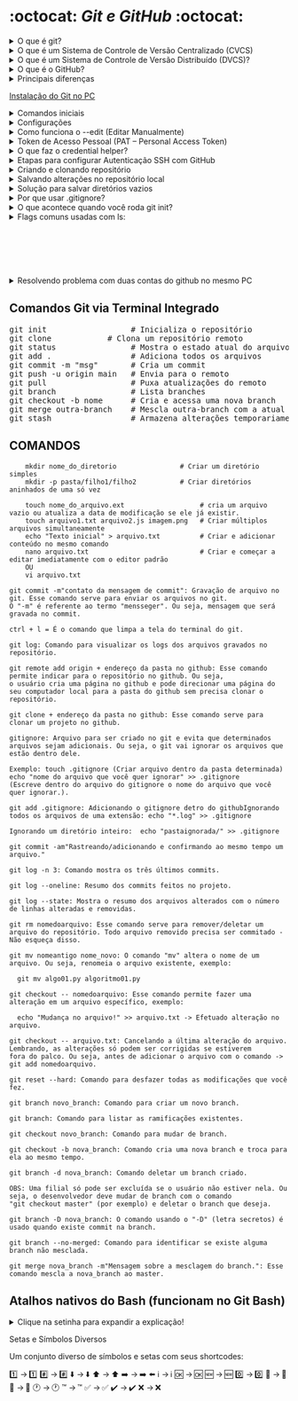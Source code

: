 # :octocat: *Git e GitHub* :octocat:

<!-- -------------------------------------------------------------------------------------------------------------------------------------------------------------- -->

<details><summary>O que é git?</summary>  
        
> O Git é um sistema de controle de versão distribuído (DVCS) que permite rastrear mudanças em arquivos de projetos, mantendo um histórico completo localmente no computador do desenvolvedor — sem necessidade de conexão com a internet ou servidor central.
Características principais:
- Controle de versão distribuído: cada desenvolvedor possui todo o histórico do projeto localmente.
- Alta performance e suporte a fluxo não linear: criação rápida de branches, merges eficientes e navegação complexa do histórico.
- Segurança e integridade: cada mudança é identificada por um hash (SHA‑1), garantindo que o histórico seja imutável e rastreável.
Código aberto: criado por Linus Torvalds e mantido por colaboradores (GPLv2).  
        
</details>  

<!-- -------------------------------------------------------------------------------------------------------------------------------------------------------------- -->

<details><summary>O que é um Sistema de Controle de Versão Centralizado (CVCS)</summary>
        
> Um CVCS (Centralized Version Control System) funciona com base em um repositório central onde todas as versões dos arquivos são armazenadas. Os desenvolvedores se conectam a esse servidor para fazer checkout de versões, enviar (commit) alterações e obter updates. É um modelo típico de cliente-servidor, onde:
    
- Os usuários baixam a versão mais recente do repositório central para suas máquinas.
- Fazem alterações localmente.
- Enviam (commit) essas alterações de volta ao repositório central.
- O servidor gerencia o histórico de versões e sincroniza os colaboradores.

Vantagens:

- Controle centralizado e visibilidade do que está sendo trabalhado.
- Curva de aprendizado mais baixa, mais fácil de configurar e usar — ideal para equipes menores e projetos simples.
- Bom com arquivos binários, pois não exige que cada usuário baixe todo o histórico.

Desvantagens:

- Ponto único de falha — se o servidor ficar offline, os commits e atualizações param.
- Dependência da rede: operações lentas ou travadas sem acesso ao servidor.
- Branching e merge costumam ser mais difíceis e propensos a conflitos.  

</details>  

<!-- -------------------------------------------------------------------------------------------------------------------------------------------------------------- -->

<details><summary>O que é um Sistema de Controle de Versão Distribuído (DVCS)?</summary>  
        
> Um DVCS (Distributed Version Control System) é um sistema de versionamento em que cada desenvolvedor possui uma cópia completa do repositório, incluindo todo o histórico de commits. Isso permite trabalhar offline, fazer commits locais, criar branches de forma ágil e depois sincronizar com outros repositórios quando necessário — sem depender de um servidor central.
    
Principais Vantagens:

- Alta disponibilidade e resiliência: todo clone funciona como um backup completo.
- Branching e merge eficientes: ramificações são rápidas e menos propensas a conflitos.
- Trabalho offline: operações como commits, diffs, log e reverts são feitas localmente, sem rede.

Importância dos DVCS hoje

1. Redundância e backup confiável - Cada desenvolvedor possui um repositório completo com histórico. Isso significa que, mesmo diante de falhas no servidor central, qualquer máquina local pode servir como uma fonte para restaurar o repositório principal.

2. Trabalho offline e maior produtividade - Operações como commit, diff, log e branch podem ser realizadas localmente, sem conexão com a internet, o que acelera o desenvolvimento e permite trabalhar em qualquer lugar.

3. Branches e merges fáceis e rápidos - DVCS tornam a criação de branches leve e ágil, e os merges são feitos localmente com mais rapidez, favorecendo workflows inovadores e experimentação segura.

4. Colaboração eficiente e escalável - Projetos open-source e equipes distribuídas se beneficiam de forma significativa: cada colaborador pode trabalhar à vontade, enviar pull requests, e mesclar alterações sem travar o fluxo de todos.

5. Desempenho elevado - Como a maioria das tarefas é feita localmente, o desempenho é superior — commits e outras operações são instantâneos comparados aos sistemas centralizados.

6. Traçabilidade e auditoria - É possível rastrear quem fez o quê, quando e por quê. Isso aumenta responsabilidade, facilita auditoria e manutenção de qualidade do código.

7. Resiliência contra falhas - Sem um ponto único de falha, o ambiente de desenvolvimento se torna robusto. Mesmo que o servidor central apresente problemas, o trabalho continua normalmente localmente.

8. Flexibilidade para workflows avançados - DVCS suportam modelos como forks, pull requests, emergentes em plataformas modernas (GitHub, GitLab etc.), facilitando revisões, CI/CD e governança distribuída.

9. Adotado por projetos e empresas líderes - Git, o DVCS mais usado, é padrão na comunidade de código aberto e adotado em larga escala por empresas como Google e Facebook. Ferramentas como Mercurial e Bazaar também se destacam nesse ecossistema.

10. Adoção ampla (Git como padrão de fato) - Git é hoje o sistema de controle de versão distribuído mais utilizado no mundo — estima-se que mais de 95% dos desenvolvedores o utilizem como sua ferramenta principal 

Vantagens: Controle de histórico, Trabalho em Equipe, Ramificação do projeto, Segurança, Organização.  

</details>  

<!-- -------------------------------------------------------------------------------------------------------------------------------------------------------------- -->

<details><summary>O que é o GitHub?</summary>

> O GitHub é uma plataforma online de hospedagem de repositórios Git, com foco em colaboração entre desenvolvedores.
> Permite que equipes armazenem, compartilhem e trabalhem em projetos de forma colaborativa na nuvem .

Recursos úteis do GitHub:

- Pull Requests: propôs, revisou e discute alterações antes de integrá-las ao código principal.
- Issues e quadros de projeto: ferramenta integrada para rastrear bugs ou gerenciar tarefas.
- Integração de CI/CD: com GitHub Actions, automatiza testes, builds e deploys.
- GitHub Pages: hospeda sites estáticos diretamente do repositório.
- Segurança e permissões avançadas: inclui autenticação, controle de acesso e varredura de código.
- Recursos sociais e comunidade: wikis, social graph, feeds para facilitar colaboração e networking.

Propriedade: atualmente é de propriedade da Microsoft (adquirida em 2018)  

</details>  

<!-- -------------------------------------------------------------------------------------------------------------------------------------------------------------- -->

<details><summary>Principais diferenças</summary>

|Aspecto	|Git	|GitHub|
|:-----:|:-----:|:-----:|
|Natureza|	Software de linha de comando, local	| Plataforma online, baseada na web |
|Controle de versão	| Gerencia histórico localmente |	Hospedagem de repositórios Git na nuvem |
|Colaboração |	Básica (via repositório remoto manual)	| Avançada (pull requests, issues, revisão de código)|
|Conexão com Internet	| Não necessária para operações básicas	| Requer para acessar recursos da plataforma|
|Interface	| CLI (ou GUI de terceiros)	| Interface web amigável, com integrados visuais|
|Licença/Propriedade |	Software livre e aberto	| Serviço comercial (Microsoft), com planos gratuitos e pagos|
|Recursos extras	| Controla versões, branching, merges	| Ferramentas sociais, CI/CD, wikis, GitHub Pages|

</details>

<!-- -------------------------------------------------------------------------------------------------------------------------------------------------------------- -->

[Instalação do Git no PC](https://git-scm.com/book/pt-br/v2/Come%C3%A7ando-Instalando-o-Git)  

<!-- -------------------------------------------------------------------------------------------------------------------------------------------------------------- -->

<details><summary>Comandos iniciais</summary>
<pre>
echo "# NomeDoProjeto" >> README.md   # Cria um README inicial
git init                              # Inicializa o repositório local (cria pasta .git)
git add README.md                     # Adiciona o arquivo README à "stage"
git commit -m "first commit"          # Commita com uma mensagem inicial
git branch -M main                    # Renomeia a branch padrão para "main" (opcional)
git remote add origin https://github.com/seu-usuario/NomeDoProjeto.git  # Adiciona o repositório remoto
git push -u origin main               # Envia os commits locais para o GitHub e configura o rastreamento
</pre>

</details>

<!-- -------------------------------------------------------------------------------------------------------------------------------------------------------------- -->

<details><summary>Configurações</summary>

Clique com botão direito do mouse em uma pasta que deseja vincular com o GitHub. E selecione a opção "Open Git Bash here"

Digite: <pre>git config</pre>

O comando git config serve para configurar o comportamento do Git, permitindo definir diversas preferências —  
desde sua identidade (nome e e-mail) até personalizações avançadas como aliases e temas de cores, em níveis diferentes (local, global ou de sistema).

Você pode aplicar configurações em três níveis distintos:

|Nível	|Escopo	|Arquivo afetado|
|:-----:|:-----:|:-----:|
|<pre>--system</pre>	|Afeta todos os usuários e repositórios do sistema	|Ex: /etc/gitconfig|
|<pre>--global</pre>	|Afeta apenas o usuário atual	|~/.gitconfig|
|<pre>--local</pre> (padrão)	|Afeta somente o repositório em que está usando	|.git/config|

**Definir nome de usuário e e-mail (identidade dos commits)**

<pre>
  git config --global user.name "Seu Nome"
  git config --global user.email "seu.email@example.com"

  Confira com git config --list 
  git config user.name - para visualizar o nome
  git config user.email - para visualizar o e-mail
</pre>

**Para que serve esse comando?**

> * O Git utiliza duas informações essenciais para identificar quem fez cada alteração em um repositório: o nome do autor (user.name) e o e-mail do autor (user.email). 
Cada commit é carimbado com esses dados, tornando possível rastrear a autoria das alterações.
> * O uso da flag --global faz com que essas configurações sejam aplicadas a todos os repositórios do usuário no sistema, armazenando-as no arquivo ~/.gitconfig.

<pre>
        git config init.defaultBranch                        #Retornar a branch padrão
        git config --global init.defaultBranch main          #Para modificar para main utiliza o comando
        git config --global --list                           # retorna todas as configurações globais
</pre>

serves para abrir o arquivo de configuração global do Git (~/.gitconfig) diretamente no editor de texto padrão do Git, 
permitindo que você visualize e edite manualmente as configurações globais.

**Alterar o nome de usuário e e-mail globalmente**

<pre>
        git config --global user.name "Seu Novo Nome"             # Isso sobrescreve os valores antigos com os novos.
        git config --global user.email "novo-email@exemplo.com"   # Isso sobrescreve os valores antigos com os novos.
        git config --global --list                                # para confirmar
</pre>

**Alterar para um repositório específico (configuração local)**  

<pre>
        git config user.name "Nome para este repo"        # afeta apenas o repositório atual e deixa o valor global intacto.
        git config user.email "email@repo.com"            # afeta apenas o repositório atual e deixa o valor global intacto.
</pre>

**Remover configurações existentes**  

<pre>
        git config --global --unset user.name
        git config --global --unset user.email

        # Para remover todas as entradas duplicadas
        git config --global --unset-all user.name
        git config --global --unset-all user.email
</pre>  

</details>

<!-- -------------------------------------------------------------------------------------------------------------------------------------------------------------- -->  

<details><summary>Como funciona o --edit (Editar Manualmente)</summary>

O Git utiliza uma variável chamada core.editor para definir qual editor será usado ao editar arquivos com git config --edit.

Se você ainda não definiu um editor personalizado, o comando git config --global --edit usará o editor padrão do sistema, 
que pode ser o vi, vim, nano, ou outro, dependendo da configuração.

Ao editar e salvar o arquivo, suas alterações são imediatamente aplicadas à próxima execução de comandos Git.

<pre>git config --global --edit</pre>

### Como sair do editor Vim

Saia do modo de inserção. Se estiver digitando (modo "INSERT"), pressione Esc para voltar ao modo normal.

Digite o comando de saída desejado:

:wq → write (salvar) e quit (sair): salva as mudanças e fecha.

:q! → quit sem salvar: descarta alterações e fecha o editor.

Pressione Enter para confirmar o comando.

### Se você não se sente confortável usando o Vim, pode configurar um editor mais amigável como Nano ou VS Code:

<pre>git config --global core.editor "nano"</pre>
#### ou
<pre>git config --global core.editor "code --wait"</pre>

Após realizar a alteração no VScode é só salvar e fechar

</details>

<!-- -------------------------------------------------------------------------------------------------------------------------------------------------------------- -->


<details><summary>Token de Acesso Pessoal (PAT – Personal Access Token)</summary>
        
Antes de gerar um token, é importante garantir que seu endereço de e-mail esteja verificado no GitHub.

* Acesse Settings (Configurações) da sua conta.
* Vá até Emails (normalmente na seção "Access" ou similar).
* Verifique se há algum e-mail com status “unverified” (não verificado) e clique em Resend verification email se necessário.

Usando o formato fine-grained (mais seguro).
* No GitHub, clique no seu perfil → Settings.
* Acesse Developer settings na barra lateral.
* Vá em Personal access tokens → Fine‑grained tokens.
* Clique em Generate new token.
* Preencha:
    * Nome do token (para você identificar depois).
    * Data de expiração.
    * Permissões: defina quais repositórios serão acessados e quais operações são permitidas (escolha com base no menor privilégio necessário).
* Clique em Generate token e copie imediatamente. Não será mostrado novamente.


#### Usando o formato classic (mais global)
* Vá em Settings → Developer settings → Personal access tokens → Tokens (classic).
* Clique em Generate new token (classic).
* Defina o nome, data de expiração e selecione scopes (como repo para acesso a repositórios privados e públicos).
* Gere e copie o token imediatamente.


## Como usar o token no Git (via HTTPS)

<pre>git clone https://github.com/usuario/repositorio.git</pre>

No prompt de Git: 
* Use seu nome de usuário normal do GitHub.
* Quando pedir a senha, cole o token no lugar.

Para repositórios já existentes, basta atualizar o remoto:

<pre>git remote set-url origin https://username:seu-token@github.com/usuario/repositorio.git</pre>

</details>  

<!-- -------------------------------------------------------------------------------------------------------------------------------------------------------------- -->  

<details><summary>O que faz o credential helper?</summary>
<pre>
        
git config --global credential.helper store

git config --global --show-origin credential.helper  # saber de onde uma configuração do Git está sendo lida

git config --global credential.helper store # armazenar permanentemente suas credenciais (usuário e senha ou token) em um arquivo no seu disco, 
permitindo que você autentique automaticamente em operações futuras sem precisar digitar os dados toda vez.

git config --global credential.helper "cache --timeout=3600"        # Cache por 1 hora  

</pre>
🧠 Saiba mais - https://git-scm.com/book/en/v2/Git-Tools-Credential-Storage

> Sem um helper configurado, o Git solicitará suas credenciais toda vez que precisar autenticar com um repositório remoto.
> O helper automatiza esse processo, evitando a repetição e garantindo mais segurança ou conveniência, dependendo do tipo de armazenamento escolhido.


**Por que usar um credential helper?**

> Além de evitar digitação repetitiva, os helpers melhoram a segurança — especialmente quando usam armazenamento criptografado,
> como keychains ou managers do sistema. Em repositórios sensíveis, isso protege tokens ou senhas de exposição desnecessária.

**Como remover ou resetar o helper?**

<pre>
        git config --global --unset credential.helper        # volte a pedir suas credenciais a cada operação.
        
</pre>  

</details>

<!-- -------------------------------------------------------------------------------------------------------------------------------------------------------------- -->


<details><summary>Etapas para configurar Autenticação SSH com GitHub</summary>

1. Verifique se você já tem uma chave SSH. No terminal (Git Bash, Terminal, etc.), rode:

<pre>ls -al ~/.ssh</pre>

Gere uma nova chave SSH (Caso não tenha). Para criar uma chave segura, prefira o algoritmo ed25519:

<pre>ssh-keygen -t ed25519 -C "seu_email@exemplo.com"        # A flag -C adiciona um comentário (geralmente seu e-mail), útil para identificar a chave depois</pre>        .

Se seu sistema não suportar ed25519, use RSA:

<pre>ssh-keygen -t rsa -b 4096 -C "seu_email@exemplo.com"</pre>

Adicione a chave SSH ao SSH-agent. Inicie o SSH agent:

<pre>eval "$(ssh-agent -s)"</pre>

E adicione sua chave privada gerada:

ssh-add ~/.ssh/id_ed25519

Se for RSA, ajusta o nome do arquivo conforme necessário.

Copie a chave pública para o GitHub. Copie o conteúdo da chave pública:

<pre>
        clip < ~/.ssh/id_ed25519.pub          # Windows:
        pbcopy < ~/.ssh/id_ed25519.pub        # macOS
        cat ~/.ssh/id_ed25519.pub             # Linux:
</pre>

Teste sua conexão SSH. No terminal, digite:

<pre>ssh -T git@github.com</pre>

Você deverá ver algo como: Hi username! You've successfully authenticated, but GitHub does not provide shell access.

Use URLs SSH em vez de HTTPS. Para clonar novos repositórios via SSH:

<pre>git clone git@github.com:usuario/repositorio.git</pre>

Se já tiver um remoto configurado com HTTPS, altere para SSH:

<pre>git remote set-url origin git@github.com:usuario/repositorio.git</pre>

Ou siga o caminho pelo link https://docs.github.com/pt/authentication/connecting-to-github-with-ssh/checking-for-existing-ssh-keys

Se você já vir arquivos como id_rsa e id_rsa.pub — você já possui um par de chaves. Caso contrário, precisa gerar um.

Escolher o editor padrão para mensagens de commit:

<pre>git config --global core.editor "code --wait"</pre>  

</details>  

<!-- -------------------------------------------------------------------------------------------------------------------------------------------------------------- -->  

<details><summary>Criando e clonando repositório</summary>  

       mkdir nome_da_pasta                   # Criar uma pasta simples  
       mkdir pasta1 pasta2 pasta3            # Criar múltiplas pastas de uma vez  
       mkdir projetos/react/app              # Criar uma pasta dentro de outra (subpastas)  
       mkdir -p projetos/react/app           # Criar subpastas automaticamente com -p  
       cd nome_da_pasta                      # Acessar a pasta criada  
       git init                              # Cria um novo repositório Git localmente na pasta onde você executa o comando.  
       ls                                    # lista os arquivos e pastas do diretório atual no terminal.  
       cat                                   # cat é um comando do terminal que significa "concatenate", mas na prática é muito usado para visualizar arquivos de texto.  
       config                                # config é apenas o nome do arquivo. Pode ser qualquer arquivo de texto com esse nome.  
       cat config                            # Mostra o conteúdo do arquivo config  
       cat .git/config                       # Mostra as configurações do repositório Git local  
       git clone <URL>                       # Copia (clona) um repositório Git que está no GitHub (ou outro servidor) para a sua máquina.  
       cd ..                                 # Volta um nível de diretório
       git remote add origin <URL>           # Explicando por partes: git remote: comando usado para gerenciar repositórios remotos (ex: GitHub, GitLab, Bitbucket).
                                             # add: subcomando que adiciona um novo repositório remoto.
                                             # origin: é o nome padrão usado para se referir ao repositório remoto. Você pode dar outro nome, mas "origin" é o mais comum.
                                             # <URL>: é o endereço do repositório remoto (por exemplo, https://github.com/seu-usuario/seu-repo.git ou git@github.com:seu-usuario/seu-repo.git).
                                             # liga seu repositório local ao repositório remoto, para que você possa:
                                             # Enviar (push) suas alterações com git push origin main
                                             # Receber (pull) atualizações com git pull origin main
                                             # Clonar repositórios a partir desse endereço
      Exemplo de uso completo:               
      git init                               # inicia o repositório local
      git add .                              # adiciona os arquivos
      git commit -m "primeiro commit"
      git remote add origin https://github.com/usuario/repositorio.git
      git push -u origin main                # envia para o repositório remoto
      cat config                             # exibir as configurações locais do repositório Git.                                                  

1. Vá até o repositório no GitHub  
👉 https://github.com/marconi4000/cristo_exaltado  
2. Clique no botão verde <> Code - Ele fica perto do canto superior direito do repositório.  
3. Copie a URL de clonagem Você verá opções como:  
* HTTPS → Mais simples e comum  
https://github.com/marconi4000/cristo_exaltado.git  
* SSH → Mais avançado (requer chave SSH configurada)  
Para iniciantes, use a opção HTTPS.  
Clique no ícone de copiar 📋.  
4. Abra o terminal e rode:  
git clone https://github.com/marconi4000/cristo_exaltado.git  
5. Entre na pasta clonada:  
cd cristo_exaltado  

git clone https://github.com/marconi4000/cristo_exaltado.git nome-do-diretório    # Cria um clone de uma pasta e renomeia  
`git remote -v`                   # Como verificar os remotes existentes    
`git remote add origin <URL>`       # Conecta seu repositório local ao repositório remoto no GitHub (ou outro servidor Git), usando o nome `origin`.   

</details>  

<!-- -------------------------------------------------------------------------------------------------------------------------------------------------------------- -->  

<details><summary>Salvando alterações no repositório local</summary>

       mkdir nome_da_pasta                   # Criar uma pasta simples  
       mkdir pasta1 pasta2 pasta3            # Criar múltiplas pastas de uma vez
       cd nome_da_pasta                      # Acessar a pasta criada
       git init                              # inicia o repositório local
       git status                            # mostrar o estado atual do seu repositório Git — ou seja, ele te diz:
                                             # Se há arquivos modificados (não comitados)
                                             # Quais arquivos estão na staging area (prontos para commit)
                                             # Quais arquivos não estão sendo rastreados pelo Git
                                             # Em qual branch você está
                                             # Se seu branch está à frente ou atrás do remoto
       touch README.md                       # Criando o arquivo RAEDME.md
       git status                            # O arquivo RAEDME.md é um (untracked file:) sugere `git add <file>` para incluir 
       git add README.md                     # adicionar o arquivo README.md à "staging area" do Git.
                                             # Essas mudanças ainda não estão no histórico do Git (isso só acontece com git commit)
        git commit -m "first commit"         # salvar (registrar) oficialmente as alterações que estão na staging area
        git log                              # exibir o histórico de commits do seu repositório Git — ou seja, ele mostra tudo o que já foi salvo com git commit, 
                                             # em ordem cronológica (do mais recente para o mais antigo).
       git status                            # A área de trabalho está limpa

</details>  

<!-- -------------------------------------------------------------------------------------------------------------------------------------------------------------- -->  

<details><summary>Solução para salvar diretórios vazios</summary>

        mkdir minha-pasta-vazia
        touch minha-pasta-vazia/.gitkeep                        # Solução padrão: usar um arquivo .gitkeep
        git add minha-pasta-vazia/.gitkeep
        git commit -m "Mantém diretório vazio com .gitkeep"


</details> 
<!-- -------------------------------------------------------------------------------------------------------------------------------------------------------------- -->

<details><summary>Por que usar .gitignore?</summary>


</details> 
<!-- -------------------------------------------------------------------------------------------------------------------------------------------------------------- -->


<details><summary>O que acontece quando você roda git init?</summary>  
Cria uma pasta oculta chamada .git dentro da pasta atual  
Essa pasta .git contém todos os dados e histórico de versões do repositório  
A partir daí, você pode usar comandos como git add, git commit, git branch, git status, etc.  
```
mkdir meu-projeto
cd meu-projeto
git init
```  
</details>

<!-- -------------------------------------------------------------------------------------------------------------------------------------------------------------- -->

<details><summary>Flags comuns usadas com ls:</summary> 
        
Comando	O que faz
ls -l	                # Lista no formato "detalhado" (mostra permissões, dono, tamanho, data)
ls -a	                # Mostra todos os arquivos, incluindo os ocultos (que começam com .)
ls -la ou ls -al	# Combina as duas: lista tudo e mostra detalhes
ls -lh	                # Mostra tamanho de arquivos de forma legível (KB, MB, etc.)
ls nome-da-pasta	# Lista os arquivos dentro de uma pasta específica

</details>

<!-- -------------------------------------------------------------------------------------------------------------------------------------------------------------- -->


<pre></pre>
<pre></pre>
<pre></pre>
<pre></pre>
<pre></pre>
<pre></pre>


<!-- -------------------------------------------------------------------------------------------------------------------------------------------------------------- -->  

<details><summary>Resolvendo problema com duas contas do github no mesmo PC</summary> 

Configurar sua máquina para:   
- Usar Conta1 do GitHub com chave SSH   
- Garantir que o repositório remoto use a autenticação correta   
- Evitar conflitos com a Conta2   
      
💻 1. Verificar se você já tem chaves SSH   
- Abra o terminal e execute: `ls ~/.ssh`     
- Procure arquivos como: `id_rsa / id_rsa.pub`, `id_ed25519 / id_ed25519.pub` ou `id_ed25519_conta1`     
- Se já tiver uma chave usada pela Conta2, não se preocupe — vamos criar uma nova para a Conta1.        
     
🔐 2. Criar uma nova chave SSH para a Conta1
- No terminal:
- `ssh-keygen -t ed25519 -C "seu-email-da-conta1@exemplo.com" -f ~/.ssh/id_ed25519_conta1`
- Pressione Enter para aceitar o local sugerido
- Pode deixar a senha em branco ou colocar uma, se quiser mais segurança
- Isso vai criar dois arquivos:
- `~/.ssh/id_ed25519_conta1 (chave privada)`
- `~/.ssh/id_ed25519_conta1.pub (chave pública)`     
              
🧠 3. Adicionar a chave ao ssh-agent                
- No terminal:
- `eval "$(ssh-agent -s)"`
- `ssh-add ~/.ssh/id_ed25519_conta1`
            
🧷 4. Adicionar a chave pública no GitHub (Conta1)               
- Copie a chave pública:                
- `cat ~/.ssh/id_ed25519_conta1.pub`                    
- Vá para https://github.com/settings/keys                        
- Clique em "New SSH key"                      
- Cole a chave no campo, dê um nome (ex: Chave do meu PC) e clique em Add SSH Key              
                         
🛠️ 5. Configurar o arquivo SSH para múltiplas contas                    
- Edite ou crie o arquivo de configuração SSH:
- `ano ~/.ssh/config` se não funcioonar tente `nano ~/.ssh/config`
- Adicione este bloco ao final:
- Conta1 do GitHub                      
```                 
Host github-conta1                   
    HostName github.com                 
    User git                   
    IdentityFile ~/.ssh/id_ed25519_conta1              
```
- Salvar	CTRL + O → Enter     
- Sair	        CTRL + X     
- Importante: Esse "apelido" github-conta1 será usado para diferenciar da outra conta.
- Testar a conexão SSH com o GitHub da Conta1. Execute este comando no terminal:
- `ssh -T git@github-conta1`                           
- configure o repositório local para usar o remote com o host github-conta1, assim ele usa a chave certa:
- `git remote set-url origin git@github-conta1:conta1/nome-do-repo.git`
- Faça um commit e tente dar push para garantir que tudo está ok:
  - `git add .`
  - `git commit -m "Teste de push com Conta1 configurada"`
  - `git push origin main`
- Se apareceu isso:
  ```
  Apareceu isto: ! [rejected] main -> main (fetch first) error: failed to push some refs to 'github-conta1:conta1/repo.git' hint: Updates were rejected because the remote contains work that you do not hint: have locally. This is usually caused by another repository pushing to hint: the same ref. If you want to integrate the remote changes, use hint: 'git pull' before pushing again. hint: See the 'Note about fast-forwards' in 'git push --help' for details.
  ```
- Faça um pull para baixar e mesclar as mudanças do remoto: `git pull origin main --rebase`
- O --rebase vai aplicar suas mudanças por cima das que já estão no remoto, deixando o histórico mais limpo.
- Se der conflito, o Git vai avisar, e aí você resolve os conflitos nos arquivos e faz: `git add <arquivos-resolvidos>` e `git rebase --continue`
- Tente novamente a flag `git push origin main`                               

🌐 6. Clonar ou configurar o repositório com a Conta1                        
- Se for clonar um repositório da Conta1:                  
  - `git clone git@github-conta1:conta1/nome-do-repo.git`                            
- Perceba que usamos github-conta1 em vez de github.com no início.                        
- Se você já tem o repositório clonado, altere a URL remota:                                 
  - `cd nome-do-repo/`
  - `git remote set-url origin git@github-conta1:conta1/nome-do-repo.git`

👤 7. Configurar nome e e-mail da Conta1 (somente neste repositório)                                  
- `git config user.name "Seu Nome da Conta1"`                   
- `git config user.email "seu-email-da-conta1@exemplo.com"`                       
- Você pode confirmar com:                           
  - `git config --list`                      

✅ Agora você pode usar Git normalmente:             
- git add .            
- git commit -m "mensagem"             
- git push origin main (ou a branch correta)                   
- E tudo será feito com a Conta1, via a chave SSH correta.                         

</details>


## **Comandos Git via Terminal Integrado**

<pre>
git init                  # Inicializa o repositório
git clone <url>           # Clona um repositório remoto
git status                # Mostra o estado atual do arquivo
git add .                 # Adiciona todos os arquivos
git commit -m "msg"       # Cria um commit
git push -u origin main   # Envia para o remoto
git pull                  # Puxa atualizações do remoto
git branch                # Lista branches
git checkout -b nome      # Cria e acessa uma nova branch
git merge outra-branch    # Mescla outra-branch com a atual
git stash                 # Armazena alterações temporariamente
</pre>


## **COMANDOS**

        mkdir nome_do_diretorio                # Criar um diretório simples
        mkdir -p pasta/filho1/filho2           # Criar diretórios aninhados de uma só vez

        touch nome_do_arquivo.ext                   # cria um arquivo vazio ou atualiza a data de modificação se ele já existir.
        touch arquivo1.txt arquivo2.js imagem.png   # Criar múltiplos arquivos simultaneamente
        echo "Texto inicial" > arquivo.txt          # Criar e adicionar conteúdo no mesmo comando
        nano arquivo.txt                            # Criar e começar a editar imediatamente com o editor padrão
        OU
        vi arquivo.txt

    git commit -m"contato da mensagem de commit": Gravação de arquivo no git. Esse comando serve para enviar os arquivos no git. 
    O "-m" é referente ao termo "mensseger". Ou seja, mensagem que será gravada no commit.
    
    ctrl + l = É o comando que limpa a tela do terminal do git.
    
    git log: Comando para visualizar os logs dos arquivos gravados no repositório.
    
    git remote add origin + endereço da pasta no github: Esse comando permite indicar para o repositório no github. Ou seja, 
    o usuário cria uma página no github e pode direcionar uma página do seu computador local para a pasta do github sem precisa clonar o repositório.
    
    git clone + endereço da pasta no github: Esse comando serve para clonar um projeto no github.
    
    gitignore: Arquivo para ser criado no git e evita que determinados arquivos sejam adicionais. Ou seja, o git vai ignorar os arquivos que estão dentro dele.
    
    Exemplo: touch .gitignore (Criar arquivo dentro da pasta determinada) echo "nome do arquivo que você quer ignorar" >> .gitignore 
    (Escreve dentro do arquivo do gitignore o nome do arquivo que você quer ignorar.).
    
    git add .gitignore: Adicionando o gitignore detro do githubIgnorando todos os arquivos de uma extensão: echo "*.log" >> .gitignore
    
    Ignorando um diretório inteiro:  echo "pastaignorada/" >> .gitignore
    
    git commit -am"Rastreando/adicionando e confirmando ao mesmo tempo um arquivo."
    
    git log -n 3: Comando mostra os três últimos commits.
    
    git log --oneline: Resumo dos commits feitos no projeto.
    
    git log --state: Mostra o resumo dos arquivos alterados com o número de linhas alteradas e removidas.
    
    git rm nomedoarquivo: Esse comando serve para remover/deletar um arquivo do repositório. Todo arquivo removido precisa ser commitado - Não esqueça disso.
    
    git mv nomeantigo nome_novo: O comando "mv" altera o nome de um arquivo. Ou seja, renomeia o arquivo existente, exemplo:
    
      git mv algo01.py algoritmo01.py
    
    git checkout -- nomedoarquivo: Esse comando permite fazer uma alteração em um arquivo específico, exemplo:
    
      echo "Mudança no arquivo!" >> arquivo.txt -> Efetuado alteração no arquivo.
    
    git checkout -- arquivo.txt: Cancelando a última alteração do arquivo. Lembrando, as alterações só podem ser corrigidas se estiverem 
    fora do palco. Ou seja, antes de adicionar o arquivo com o comando -> git add nomedoarquivo.
    
    git reset --hard: Comando para desfazer todas as modificações que você fez.
    
    git branch novo_branch: Comando para criar um novo branch.
    
    git branch: Comando para listar as ramificações existentes.
    
    git checkout novo_branch: Comando para mudar de branch.
    
    git checkout -b nova_branch: Comando cria uma nova branch e troca para ela ao mesmo tempo.
    
    git branch -d nova_branch: Comando deletar um branch criado.
    
    OBS: Uma filial só pode ser excluída se o usuário não estiver nela. Ou seja, o desenvolvedor deve mudar de branch com o comando 
    "git checkout master" (por exemplo) e deletar o branch que deseja.
    
    git branch -D nova_branch: O comando usando o "-D" (letra secretos) é usado quando existe commit na branch.
    
    git branch --no-merged: Comando para identificar se existe alguma branch não mesclada.
    
    git merge nova_branch -m"Mensagem sobre a mesclagem do branch.": Esse comando mescla a nova_branch ao master.

<!-- -------------------------------------------------------------------------------------------------------------------------------------------------------------- -->


## **Atalhos nativos do Bash (funcionam no Git Bash)**
<details><summary>Clique na setinha para expandir a explicação!</summary>

                Esses atalhos facilitam a edição de linha, movimentação e histórico de comandos:
                
                Ctrl + A: Vai para o início da linha
                
                Ctrl + E: Vai para o final da linha
                
                Ctrl + K: Deleta do cursor até o fim da linha
                
                Ctrl + U: Deleta do cursor até o início da linha
                
                Ctrl + W: Deleta a palavra antes do cursor
                
                Ctrl + Y: Cola o texto deletado no cursor
                
                Alt + B / Alt + F: Move uma palavra para trás / para frente
                
                Alt + D: Deleta da posição do cursor até o fim da palavra
                
                Alt + C / Alt + U / Alt + L: Converte o caractere ou palavras à direita do cursor em maiúsculas / maiúsculas até o fim da palavra / minúsculas até o fim da palavra
                
                Ctrl + R: Busca incremental no histórico de comandos
                
                Ctrl + L: Limpa a tela (similar ao comando clear)
                
                Ctrl + C: Interrompe o comando em execução
                
                Tab: Completa nomes de arquivo ou comandos automaticamente

</details>

<!-- -------------------------------------------------------------------------------------------------------------------------------------------------------------- -->


Setas e Símbolos Diversos

Um conjunto diverso de símbolos e setas com seus shortcodes:

:one: → 1️⃣
:hash: → #️⃣
:arrow_down: → ⬇️
:arrow_up: → ⬆️
:arrow_right: → ➡️
⬅️
:information_source: → ℹ️
:ok: → 🆗
:new: → 🆕
:zero: → 0️⃣
:underage: → 🔞
:no_entry_sign: → 🚫
:clock1: → 🕐
:tm: → ™️
:white_check_mark: → ✅
:heavy_check_mark: → ✔️
:x: → ❌ 
